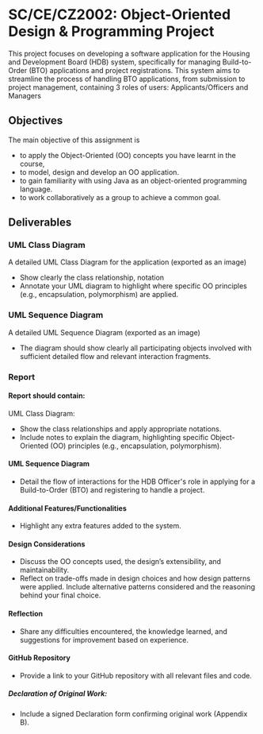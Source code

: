 # SC/CE/CZ2002: Object-Oriented Design & Programming Project 
This project focuses on developing a software application for the Housing and Development Board (HDB) system, specifically for managing Build-to-Order (BTO) applications and project registrations. This system aims to streamline the process of handling BTO applications, from submission to project management, containing 3 roles of users: Applicants/Officers and Managers

## Objectives
The main objective of this assignment is
- to apply the Object-Oriented (OO) concepts you have learnt in the course,
- to model, design and develop an OO application.
- to gain familiarity with using Java as an object-oriented programming
language.
- to work collaboratively as a group to achieve a common goal. 

## Deliverables

### UML Class Diagram 
A detailed UML Class Diagram for the application (exported as an image)
- Show clearly the class relationship, notation
- Annotate your UML diagram to highlight where specific OO principles (e.g., encapsulation, polymorphism) are applied. 


### UML Sequence Diagram
A detailed UML Sequence Diagram (exported as an image)
- The diagram should show clearly all participating objects involved with sufficient detailed flow and relevant interaction fragments.


### Report
#### Report should contain:
UML Class Diagram:
- Show the class relationships and apply appropriate notations.
- Include notes to explain the diagram, highlighting specific Object-Oriented (OO) principles (e.g., encapsulation, polymorphism).

#### UML Sequence Diagram
- Detail the flow of interactions for the HDB Officer's role in applying for a Build-to-Order (BTO) and registering to handle a project.

#### Additional Features/Functionalities
- Highlight any extra features added to the system.

#### Design Considerations
- Discuss the OO concepts used, the design’s extensibility, and maintainability.
- Reflect on trade-offs made in design choices and how design patterns were applied. Include alternative patterns considered and the reasoning behind your final choice.

#### Reflection
- Share any difficulties encountered, the knowledge learned, and suggestions for improvement based on experience.

#### GitHub Repository
- Provide a link to your GitHub repository with all relevant files and code.

##### Declaration of Original Work:
- Include a signed Declaration form confirming original work (Appendix B).